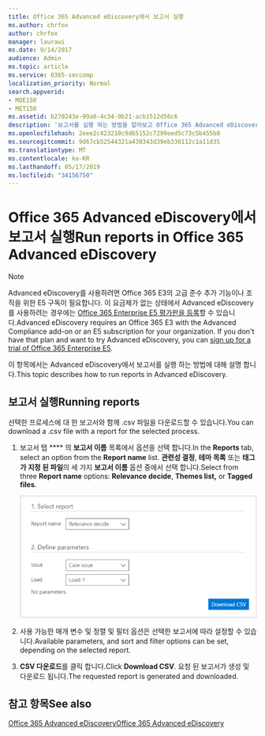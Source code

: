 ```yaml
---
title: Office 365 Advanced eDiscovery에서 보고서 실행
ms.author: chrfox
author: chrfox
manager: laurawi
ms.date: 9/14/2017
audience: Admin
ms.topic: article
ms.service: O365-seccomp
localization_priority: Normal
search.appverid:
- MOE150
- MET150
ms.assetid: b270243e-99a0-4c34-9b21-acb1512d56c6
description: '보고서를 실행 하는 방법을 알아보고 Office 365 Advanced eDiscovery에서 해당 .csv 파일을 다운로드 합니다.  '
ms.openlocfilehash: 2eee2c423210c9d65152c7299eed5c73c5b455b0
ms.sourcegitcommit: 9d67cb52544321a430343d39eb336112c1a11d35
ms.translationtype: MT
ms.contentlocale: ko-KR
ms.lasthandoff: 05/17/2019
ms.locfileid: "34156750"
---
```

# <a name="run-reports-in-office-365-advanced-ediscovery"></a><span data-ttu-id="55fcd-103">Office 365 Advanced eDiscovery에서 보고서 실행</span><span class="sxs-lookup"><span data-stu-id="55fcd-103">Run reports in Office 365 Advanced eDiscovery</span></span>

> [!NOTE]
> <span data-ttu-id="55fcd-p101">Advanced eDiscovery를 사용하려면 Office 365 E3의 고급 준수 추가 기능이나 조직을 위한 E5 구독이 필요합니다. 이 요금제가 없는 상태에서 Advanced eDiscovery를 사용하려는 경우에는 [Office 365 Enterprise E5 평가판을 등록](https://go.microsoft.com/fwlink/p/?LinkID=698279)할 수 있습니다.</span><span class="sxs-lookup"><span data-stu-id="55fcd-p101">Advanced eDiscovery requires an Office 365 E3 with the Advanced Compliance add-on or an E5 subscription for your organization. If you don't have that plan and want to try Advanced eDiscovery, you can [sign up for a trial of Office 365 Enterprise E5](https://go.microsoft.com/fwlink/p/?LinkID=698279).</span></span> 
  
<span data-ttu-id="55fcd-106">이 항목에서는 Advanced eDiscovery에서 보고서를 실행 하는 방법에 대해 설명 합니다.</span><span class="sxs-lookup"><span data-stu-id="55fcd-106">This topic describes how to run reports in Advanced eDiscovery.</span></span>
  
## <a name="running-reports"></a><span data-ttu-id="55fcd-107">보고서 실행</span><span class="sxs-lookup"><span data-stu-id="55fcd-107">Running reports</span></span>

<span data-ttu-id="55fcd-108">선택한 프로세스에 대 한 보고서와 함께 .csv 파일을 다운로드할 수 있습니다.</span><span class="sxs-lookup"><span data-stu-id="55fcd-108">You can download a .csv file with a report for the selected process.</span></span>
  
1. <span data-ttu-id="55fcd-109">보고서 탭 \*\*\*\* 의 **보고서 이름** 목록에서 옵션을 선택 합니다.</span><span class="sxs-lookup"><span data-stu-id="55fcd-109">In the **Reports** tab, select an option from the **Report name** list.</span></span> <span data-ttu-id="55fcd-110">**관련성 결정**, **테마 목록** 또는 **태그가 지정 된 파일**의 세 가지 **보고서 이름** 옵션 중에서 선택 합니다.</span><span class="sxs-lookup"><span data-stu-id="55fcd-110">Select from three **Report name** options: **Relevance decide**, **Themes list,** or **Tagged files**.</span></span>
    
    ![eDiscovery 분석 보고서](media/f16aee7a-508f-4acc-99bc-a2c8dec01312.png)
  
2. <span data-ttu-id="55fcd-112">사용 가능한 매개 변수 및 정렬 및 필터 옵션은 선택한 보고서에 따라 설정할 수 있습니다.</span><span class="sxs-lookup"><span data-stu-id="55fcd-112">Available parameters, and sort and filter options can be set, depending on the selected report.</span></span> 
    
3. <span data-ttu-id="55fcd-113">**CSV 다운로드**를 클릭 합니다.</span><span class="sxs-lookup"><span data-stu-id="55fcd-113">Click **Download CSV**.</span></span> <span data-ttu-id="55fcd-114">요청 된 보고서가 생성 및 다운로드 됩니다.</span><span class="sxs-lookup"><span data-stu-id="55fcd-114">The requested report is generated and downloaded.</span></span>
    
## <a name="see-also"></a><span data-ttu-id="55fcd-115">참고 항목</span><span class="sxs-lookup"><span data-stu-id="55fcd-115">See also</span></span>

[<span data-ttu-id="55fcd-116">Office 365 Advanced eDiscovery</span><span class="sxs-lookup"><span data-stu-id="55fcd-116">Office 365 Advanced eDiscovery</span></span>](office-365-advanced-ediscovery.md)

